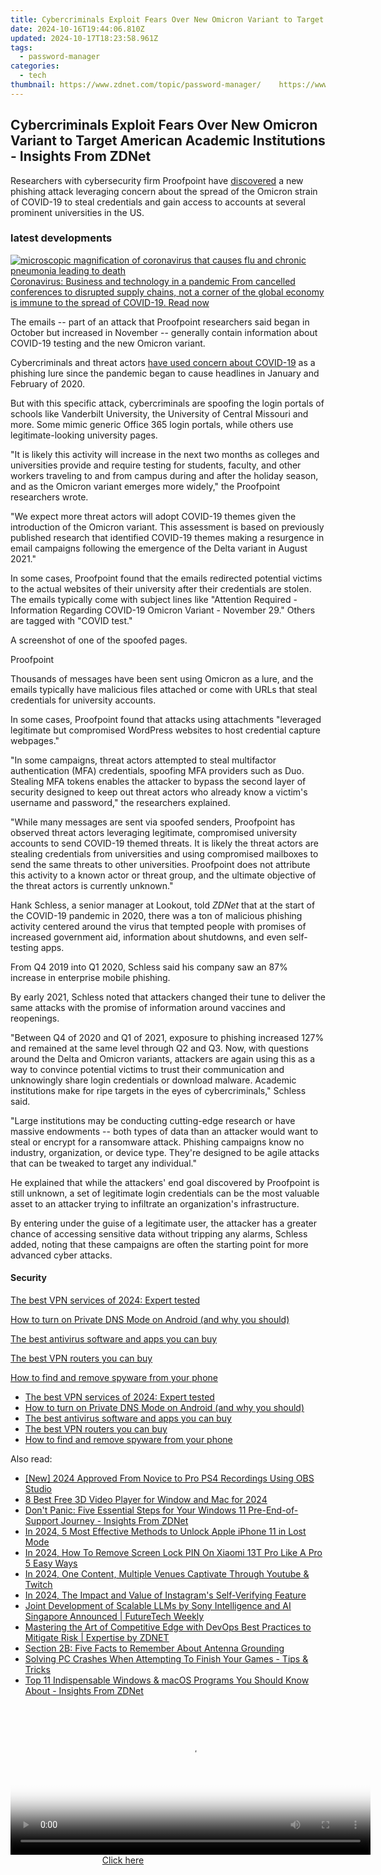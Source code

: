 ```yaml
---
title: Cybercriminals Exploit Fears Over New Omicron Variant to Target American Academic Institutions - Insights From ZDNet
date: 2024-10-16T19:44:06.810Z
updated: 2024-10-17T18:23:58.961Z
tags:
  - password-manager
categories:
  - tech
thumbnail: https://www.zdnet.com/topic/password-manager/    https://www.zdnet.com/a/img/resize/831e97526cfde0b18c1251136ad0a64a3ddd9113/2021/12/08/468b3518-96db-4a6b-8a57-d46838b62492/student-covid.jpg?width=170&height=128&fit=crop&auto=webp
---
```


## Cybercriminals Exploit Fears Over New Omicron Variant to Target American Academic Institutions - Insights From ZDNet

Researchers with cybersecurity firm Proofpoint have [discovered](https://www.proofpoint.com/us/blog/threat-insight/university-targeted-credential-phishing-campaigns-use-covid-19-omicron-themes) a new phishing attack leveraging concern about the spread of the Omicron strain of COVID-19 to steal credentials and gain access to accounts at several prominent universities in the US. 

### latest developments

[![microscopic magnification of coronavirus that causes flu and chronic pneumonia leading to death](https://www.zdnet.com/a/img/resize/29eb42cb18bf682179393fd5caa23f5e78bec28e/2020/02/03/bd4a5b33-2cca-4ff8-9753-12d1bfd10a1d/istock-12015454421.jpg?auto=webp&fit=crop&frame=1&height=238.5&width=459) Coronavirus: Business and technology in a pandemic From cancelled conferences to disrupted supply chains, not a corner of the global economy is immune to the spread of COVID-19.  Read now](https://www.zdnet.com/collection/coronavirus-business-and-technology-in-a-pandemic/)

The emails -- part of an attack that Proofpoint researchers said began in October but increased in November -- generally contain information about COVID-19 testing and the new Omicron variant.

Cybercriminals and threat actors [have used concern about COVID-19](https://www.techrepublic.com/article/cybercriminals-unleash-diverse-wave-of-attacks-on-covid-19-vaccine-researchers/) as a phishing lure since the pandemic began to cause headlines in January and February of 2020\. 

But with this specific attack, cybercriminals are spoofing the login portals of schools like Vanderbilt University, the University of Central Missouri and more. Some mimic generic Office 365 login portals, while others use legitimate-looking university pages.

"It is likely this activity will increase in the next two months as colleges and universities provide and require testing for students, faculty, and other workers traveling to and from campus during and after the holiday season, and as the Omicron variant emerges more widely," the Proofpoint researchers wrote. 

"We expect more threat actors will adopt COVID-19 themes given the introduction of the Omicron variant. This assessment is based on previously published research that identified COVID-19 themes making a resurgence in email campaigns following the emergence of the Delta variant in August 2021."

In some cases, Proofpoint found that the emails redirected potential victims to the actual websites of their university after their credentials are stolen. The emails typically come with subject lines like "Attention Required - Information Regarding COVID-19 Omicron Variant - November 29." Others are tagged with "COVID test."

A screenshot of one of the spoofed pages.

Proofpoint

Thousands of messages have been sent using Omicron as a lure, and the emails typically have malicious files attached or come with URLs that steal credentials for university accounts. 

In some cases, Proofpoint found that attacks using attachments "leveraged legitimate but compromised WordPress websites to host credential capture webpages."

"In some campaigns, threat actors attempted to steal multifactor authentication (MFA) credentials, spoofing MFA providers such as Duo. Stealing MFA tokens enables the attacker to bypass the second layer of security designed to keep out threat actors who already know a victim's username and password," the researchers explained. 

"While many messages are sent via spoofed senders, Proofpoint has observed threat actors leveraging legitimate, compromised university accounts to send COVID-19 themed threats. It is likely the threat actors are stealing credentials from universities and using compromised mailboxes to send the same threats to other universities. Proofpoint does not attribute this activity to a known actor or threat group, and the ultimate objective of the threat actors is currently unknown."

Hank Schless, a senior manager at Lookout, told _ZDNet_ that at the start of the COVID-19 pandemic in 2020, there was a ton of malicious phishing activity centered around the virus that tempted people with promises of increased government aid, information about shutdowns, and even self-testing apps. 

From Q4 2019 into Q1 2020, Schless said his company saw an 87% increase in enterprise mobile phishing. 

By early 2021, Schless noted that attackers changed their tune to deliver the same attacks with the promise of information around vaccines and reopenings. 

"Between Q4 of 2020 and Q1 of 2021, exposure to phishing increased 127% and remained at the same level through Q2 and Q3\. Now, with questions around the Delta and Omicron variants, attackers are again using this as a way to convince potential victims to trust their communication and unknowingly share login credentials or download malware. Academic institutions make for ripe targets in the eyes of cybercriminals," Schless said. 

"Large institutions may be conducting cutting-edge research or have massive endowments -- both types of data than an attacker would want to steal or encrypt for a ransomware attack. Phishing campaigns know no industry, organization, or device type. They're designed to be agile attacks that can be tweaked to target any individual." 

He explained that while the attackers' end goal discovered by Proofpoint is still unknown, a set of legitimate login credentials can be the most valuable asset to an attacker trying to infiltrate an organization's infrastructure. 

By entering under the guise of a legitimate user, the attacker has a greater chance of accessing sensitive data without tripping any alarms, Schless added, noting that these campaigns are often the starting point for more advanced cyber attacks.

#### Security

[The best VPN services of 2024: Expert tested](https://www.zdnet.com/article/best-vpn/ "The best VPN services of 2024: Expert tested")

[How to turn on Private DNS Mode on Android (and why you should)](https://www.zdnet.com/article/how-to-turn-on-private-dns-mode-on-android-and-why-you-should/ "How to turn on Private DNS Mode on Android (and why you should)")

[The best antivirus software and apps you can buy](https://www.zdnet.com/article/best-antivirus/ "The best antivirus software and apps you can buy")

[The best VPN routers you can buy](https://www.zdnet.com/article/best-vpn-router/ "The best VPN routers you can buy")

[How to find and remove spyware from your phone](https://www.zdnet.com/article/how-to-find-and-remove-spyware-from-your-phone/ "How to find and remove spyware from your phone")

* [The best VPN services of 2024: Expert tested](https://www.zdnet.com/article/best-vpn/ "The best VPN services of 2024: Expert tested")
* [How to turn on Private DNS Mode on Android (and why you should)](https://www.zdnet.com/article/how-to-turn-on-private-dns-mode-on-android-and-why-you-should/ "How to turn on Private DNS Mode on Android (and why you should)")
* [The best antivirus software and apps you can buy](https://www.zdnet.com/article/best-antivirus/ "The best antivirus software and apps you can buy")
* [The best VPN routers you can buy](https://www.zdnet.com/article/best-vpn-router/ "The best VPN routers you can buy")
* [How to find and remove spyware from your phone](https://www.zdnet.com/article/how-to-find-and-remove-spyware-from-your-phone/ "How to find and remove spyware from your phone")

<ins class="adsbygoogle"
     style="display:block"
     data-ad-format="autorelaxed"
     data-ad-client="ca-pub-7571918770474297"
     data-ad-slot="1223367746"></ins>

<ins class="adsbygoogle"
     style="display:block"
     data-ad-client="ca-pub-7571918770474297"
     data-ad-slot="8358498916"
     data-ad-format="auto"
     data-full-width-responsive="true"></ins>

<span class="atpl-alsoreadstyle">Also read:</span>
<div><ul>
<li><a href="https://digital-screen-recording.techidaily.com/new-2024-approved-from-novice-to-pro-ps4-recordings-using-obs-studio/"><u>[New] 2024 Approved From Novice to Pro PS4 Recordings Using OBS Studio</u></a></li>
<li><a href="https://some-techniques.techidaily.com/8-best-free-3d-video-player-for-window-and-mac-for-2024/"><u>8 Best Free 3D Video Player for Window and Mac for 2024</u></a></li>
<li><a href="https://app-tips.techidaily.com/dont-panic-five-essential-steps-for-your-windows-11-pre-end-of-support-journey-insights-from-zdnet/"><u>Don't Panic: Five Essential Steps for Your Windows 11 Pre-End-of-Support Journey - Insights From ZDNet</u></a></li>
<li><a href="https://ios-unlock.techidaily.com/in-2024-5-most-effective-methods-to-unlock-apple-iphone-11-in-lost-mode-by-drfone-ios/"><u>In 2024, 5 Most Effective Methods to Unlock Apple iPhone 11 in Lost Mode</u></a></li>
<li><a href="https://unlock-android.techidaily.com/in-2024-how-to-remove-screen-lock-pin-on-xiaomi-13t-pro-like-a-pro-5-easy-ways-by-drfone-android/"><u>In 2024, How To Remove Screen Lock PIN On Xiaomi 13T Pro Like A Pro 5 Easy Ways</u></a></li>
<li><a href="https://youtube-help.techidaily.com/in-2024-one-content-multiple-venues-captivate-through-youtube-and-twitch/"><u>In 2024, One Content, Multiple Venues Captivate Through Youtube & Twitch</u></a></li>
<li><a href="https://instagram-video-recordings.techidaily.com/in-2024-the-impact-and-value-of-instagrams-self-verifying-feature/"><u>In 2024, The Impact and Value of Instagram's Self-Verifying Feature</u></a></li>
<li><a href="https://app-tips.techidaily.com/joint-development-of-scalable-llms-by-sony-intelligence-and-ai-singapore-announced-futuretech-weekly/"><u>Joint Development of Scalable LLMs by Sony Intelligence and AI Singapore Announced | FutureTech Weekly</u></a></li>
<li><a href="https://app-tips.techidaily.com/mastering-the-art-of-competitive-edge-with-devops-best-practices-to-mitigate-risk-expertise-by-zdnet/"><u>Mastering the Art of Competitive Edge with DevOps Best Practices to Mitigate Risk | Expertise by ZDNET</u></a></li>
<li><a href="https://app-tips.techidaily.com/section-2b-five-facts-to-remember-about-antenna-grounding/"><u>Section 2B: Five Facts to Remember About Antenna Grounding</u></a></li>
<li><a href="https://win-solutions.techidaily.com/solving-pc-crashes-when-attempting-to-finish-your-games-tips-and-tricks/"><u>Solving PC Crashes When Attempting To Finish Your Games - Tips & Tricks</u></a></li>
<li><a href="https://app-tips.techidaily.com/top-11-indispensable-windows-and-macos-programs-you-should-know-about-insights-from-zdnet/"><u>Top 11 Indispensable Windows & macOS Programs You Should Know About - Insights From ZDNet</u></a></li>
</ul></div>

<!-- affiliate ads begin -->
<span id="1982596">
					<video width="576" height="240" style="cursor:pointer"
           poster="//a.impactradius-go.com/display-clicktoplayimage/1982596.png"
           onclick="if(!this.playClicked){this.play();this.setAttribute('controls',true);this.playClicked=true;}">
	   <source src="//a.impactradius-go.com/display-ad/22993-1982596">
	   <img src="//a.impactradius-go.com/display-clicktoplayimage/1982596.png" style="border: none; height: 100%; width: 100%; object-fit: contain">
	</video>
	<div style="width:360px;text-align:center"><a href="javascript:window.open(decodeURIComponent('https%3A%2F%2Fhomestyler.sjv.io%2Fc%2F5597632%2F1982596%2F22993'), '_blank');void(0);">Click here</a></div>
</span>
<img height="0" width="0" src="https://imp.pxf.io/i/5597632/1982596/22993" style="position:absolute;visibility:hidden;" border="0" />
<!-- affiliate ads end -->

